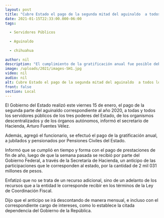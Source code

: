 ```yaml
---
layout: post
title: "Cubre Estado el pago de la segunda mitad del aguinaldo  a todos los servidores públicos"
date: 2021-01-15T22:33:00.000-06:00
tags:
  
  - Servidores Públicos
  
  - Aguinaldo
  
  - chihuahua
  
author: nil
description: "El cumplimiento de la gratificación anual fue posible debido al anticipo que el Gobierno Federal hizo a Chihuahua, sobre las participaciones que le corresponden al Estado"
image: /uploads/2021/images-SH1.jpg
video: nil
audio: nil
alt: Cubre Estado el pago de la segunda mitad del aguinaldo  a todos los servidores públicos
front: false
section: Local
---
```


El Gobierno del Estado realizó este viernes 15 de enero, el pago de la segunda parte del aguinaldo correspondiente al año 2020, a todas y todos los servidores públicos de los tres poderes del Estado, de los organismos descentralizados y de los órganos autónomos, informó el secretario de Hacienda, Arturo Fuentes Vélez.

Además, agregó el funcionario, se efectuó el pago de la gratificación anual, a jubilados y pensionados por Pensiones Civiles del Estado.

Informó que se cumplió en tiempo y forma con el pago de prestaciones de fin de año, luego de que la semana pasada se recibió por parte del Gobierno Federal, a través de la Secretaría de Hacienda, un anticipo de las participaciones que le corresponden al estado, por la cantidad de 2 mil 031 millones de pesos.

Enfatizó que no se trata de un recurso adicional, sino de un adelanto de los recursos que a la entidad le corresponde recibir en los términos de la Ley de Coordinación Fiscal.

Dijo que el anticipo se irá descontando de manera mensual, e incluso con el correspondiente cargo de intereses, como lo establece la citada dependencia del Gobierno de la República.